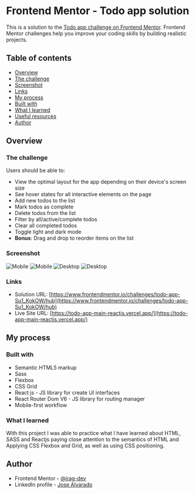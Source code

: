 # Frontend Mentor - Todo app solution

This is a solution to the [Todo app challenge on Frontend Mentor](https://www.frontendmentor.io/challenges/todo-app-Su1_KokOW). Frontend Mentor challenges help you improve your coding skills by building realistic projects. 

## Table of contents

- [Overview](#overview)
- [The challenge](#the-challenge)
- [Screenshot](#screenshot)
- [Links](#links)
- [My process](#my-process)
- [Built with](#built-with)
- [What I learned](#what-i-learned)
- [Useful resources](#useful-resources)
- [Author](#author)

## Overview

### The challenge

Users should be able to:

- View the optimal layout for the app depending on their device's screen size
- See hover states for all interactive elements on the page
- Add new todos to the list
- Mark todos as complete
- Delete todos from the list
- Filter by all/active/complete todos
- Clear all completed todos
- Toggle light and dark mode
- **Bonus**: Drag and drop to reorder items on the list

### Screenshot

![Mobile](./public/screenshots/todo-mobile-dark.png)
![Mobile](./public/screenshots/todo-mobile-light.png)
![Desktop](./public/screenshots/todo-desktop-dark.png)
![Desktop](./public/screenshots/todo-desktop-light.png)

### Links

- Solution URL: [https://www.frontendmentor.io/challenges/todo-app-Su1_KokOW/hub](https://www.frontendmentor.io/challenges/todo-app-Su1_KokOW/hub)
- Live Site URL: [https://todo-app-main-reactjs.vercel.app/](https://todo-app-main-reactjs.vercel.app/)

## My process

### Built with

- Semantic HTML5 markup
- Sass
- Flexbox
- CSS Grid
- React js - JS library for create UI interfaces
- React Router Dom V6   - JS library for routing manager
- Mobile-first workflow

### What I learned

With this project I was able to practice what I have learned about HTML, SASS and Reactjs 
paying close attention to the semantics of HTML and Applying CSS Flexbox and Grid, as well 
as using CSS positioning.

## Author

- Frontend Mentor - [@jrag-dev](https://www.frontendmentor.io/profile/jrag-dev)
- LinkedIn profile - [Jose Alvarado](https://www.linkedin.com/in/jrag-dev/)
